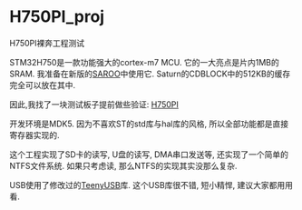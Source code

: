 # H750PI_proj
H750PI裸奔工程测试

STM32H750是一款功能强大的cortex-m7 MCU. 它的一大亮点是片内1MB的SRAM. 我准备在新版的[SAROO](https://github.com/tpunix/SAROO)中使用它. Saturn的CDBLOCK中的512KB的缓存完全可以放在其中.

因此,我找了一块测试板子提前做些验证: [H750PI](https://github.com/htctek/H7PI)

开发环境是MDK5. 因为不喜欢ST的std库与hal库的风格, 所以全部功能都是直接寄存器实现的.

这个工程实现了SD卡的读写, U盘的读写, DMA串口发送等, 还实现了一个简单的NTFS文件系统. 如果只考虑读, 那么NTFS的实现其实没那么复杂.

USB使用了修改过的[TeenyUSB](http://blog.xtoolbox.org/teenyusb/)库. 这个USB库很不错, 短小精悍, 建议大家都用用看.


